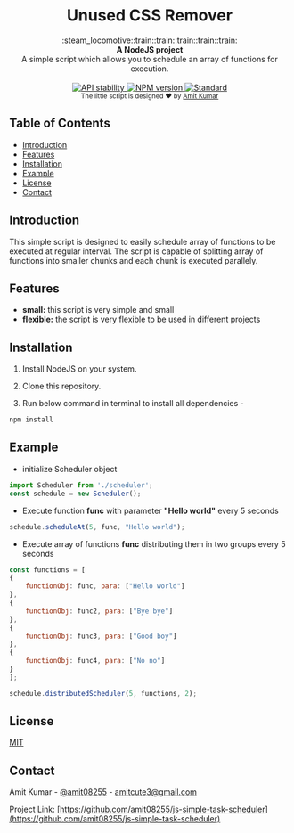 <h1 align="center">Unused CSS Remover</h1>

<div align="center">
  :steam_locomotive::train::train::train::train::train:
</div>
<div align="center">
  <strong>A NodeJS project</strong>
</div>
<div align="center">
  A simple script which allows you to schedule an array of functions for execution.
</div>

<br />

<div align="center">
  <!-- Stability -->
  <a href="https://nodejs.org/api/documentation.html#documentation_stability_index">
    <img src="https://img.shields.io/badge/stability-stable-green.svg?style=flat-square"
      alt="API stability" />
  </a>
  <!-- NPM version -->
  <a href="https://npmjs.com">
    <img src="https://img.shields.io/npm/v/choo.svg?style=flat-square"
      alt="NPM version" />
  </a>
  <!-- Standard -->
  <a href="https://standardjs.com">
    <img src="https://img.shields.io/badge/code%20style-standard-brightgreen.svg?style=flat-square"
      alt="Standard" />
  </a>
</div>

<div align="center">
  <sub>The little script is designed ❤︎ by
  <a href="https://twitter.com/amit08255">Amit Kumar</a>
</div>

## Table of Contents
- [Introduction](#introduction)
- [Features](#features)
- [Installation](#installation)
- [Example](#example)
- [License](#license)
- [Contact](#contact)

## Introduction
This simple script is designed to easily schedule array of functions to be executed at regular interval. The script is capable of splitting array of functions into smaller chunks and each chunk is executed parallely.

## Features
- __small:__ this script is very simple and small
- __flexible:__ the script is very flexible to be used in different projects

## Installation
1. Install NodeJS on your system.

2. Clone this repository.

3. Run below command in terminal to install all dependencies -
```sh
npm install
```

## Example
* initialize Scheduler object
```js
import Scheduler from './scheduler';
const schedule = new Scheduler();
```
* Execute function **func** with parameter **"Hello world"** every 5 seconds
```js
schedule.scheduleAt(5, func, "Hello world");
```

* Execute array of functions **func** distributing them in two groups every 5 seconds
```js
const functions = [
{
    functionObj: func, para: ["Hello world"]
},
{
    functionObj: func2, para: ["Bye bye"]
},
{
    functionObj: func3, para: ["Good boy"]
},
{
    functionObj: func4, para: ["No no"]
}
];

schedule.distributedScheduler(5, functions, 2);
```

## License
[MIT](https://tldrlegal.com/license/mit-license)

<!-- CONTACT -->
## Contact

Amit Kumar - [@amit08255](https://twitter.com/amit08255) - amitcute3@gmail.com

Project Link: [https://github.com/amit08255/js-simple-task-scheduler](https://github.com/amit08255/js-simple-task-scheduler)

